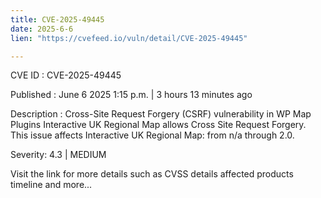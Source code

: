 ```yaml
---
title: CVE-2025-49445
date: 2025-6-6
lien: "https://cvefeed.io/vuln/detail/CVE-2025-49445"

---
```


CVE ID : CVE-2025-49445

Published :  June 6
2025
1:15 p.m. | 3 hours
13 minutes ago

Description : Cross-Site Request Forgery (CSRF) vulnerability in WP Map Plugins Interactive UK Regional Map allows Cross Site Request Forgery. This issue affects Interactive UK Regional Map: from n/a through 2.0.

Severity: 4.3 | MEDIUM

Visit the link for more details
such as CVSS details
affected products
timeline
and more...
